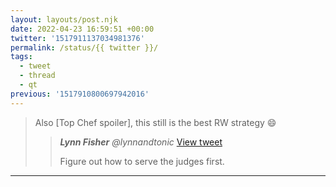 ```yaml
---
layout: layouts/post.njk
date: 2022-04-23 16:59:51 +00:00
twitter: '1517911137034981376'
permalink: /status/{{ twitter }}/
tags: 
  - tweet
  - thread
  - qt
previous: '1517910800697942016'
---
```


> Also &#91;Top Chef spoiler&#93;, this still is the best RW strategy 😄
> 
> > <cite>**Lynn Fisher** @lynnandtonic</cite> [View tweet](/status/1394733508854124552)
> > 
> > Figure out how to serve the judges first.

---
